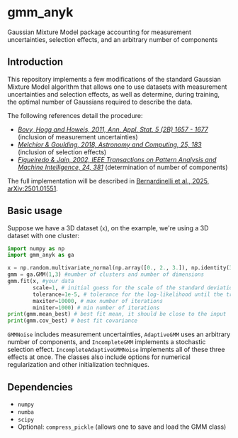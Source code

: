 # gmm_anyk
 Gaussian Mixture Model package accounting for measurement uncertainties, selection effects, and an arbitrary number of components

## Introduction

This repository implements a few modifications of the standard Gaussian Mixture Model algorithm that allows one to use datasets with measurement uncertainties and selection effects, as well as determine, during training, the optimal number of Gaussians required to describe the data.

The following references detail the procedure:
-  _[Bovy, Hogg and Howeis, 2011, Ann. Appl. Stat. 5 (2B) 1657 - 1677](https://doi.org/10.1214/10-AOAS439)_ (inclusion of measurement uncertainties)
- _[Melchior & Goulding, 2018, Astronomy and Computing, 25, 183](http://doi.org/10.1016/j.ascom.2018.09.013)_ (inclusion of selection effects)
- _[Figueiredo & Jain, 2002, IEEE Transactions on Pattern Analysis and Machine Intelligence, 24, 381](https://ieeexplore.ieee.org/document/990138)_ (determination of number of components)

The full implementation will be described in [Bernardinelli et al., 2025, arXiv:2501.01551](https://ui.adsabs.harvard.edu/abs/2025arXiv250101551B/abstract). 

## Basic usage 
Suppose we have a 3D dataset (`x`), on the example, we're using a 3D dataset with one cluster:
```py
import numpy as np
import gmm_anyk as ga

x = np.random.multivariate_normal(np.array([0., 2., 3.]), np.identity(3), size=1000) # 3D Gaussian centered at (0,2,3) with the identity matrix as the covariance, 1000 samples
gmm = ga.GMM(1,3) #number of clusters and number of dimensions
gmm.fit(x, #your data 
		scale=1, # initial guess for the scale of the standard deviation 
		tolerance=1e-5, # tolerance for the log-likelihood until the training is considered successfgull 
		maxiter=10000, # max number of iterations
		miniter=1000) # min number of iterations
print(gmm.mean_best) # best fit mean, it should be close to the input
print(gmm.cov_best) # best fit covariance
```

`GMMNoise` includes measurement uncertainties, `AdaptiveGMM` uses an arbitrary number of components, and `IncompleteGMM` implements a stochastic selection effect. `IncompleteAdaptiveGMMNoise` implements all of these three effects at once. The classes also include options for numerical regularization and other initialization techniques.

## Dependencies
- `numpy`
- `numba`
- `scipy`
- Optional: `compress_pickle` (allows one to save and load the GMM class)
